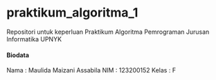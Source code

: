 # praktikum_algoritma_1
Repositori untuk keperluan Praktikum Algoritma Pemrograman Jurusan Informatika UPNYK

#### Biodata
 Nama	: Maulida Maizani Assabila
 NIM	: 123200152
 Kelas	: F
